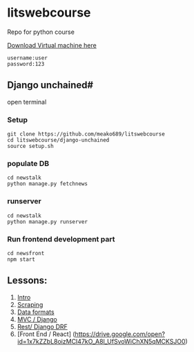 # litswebcourse
Repo for python course

[Download Virtual machine here](https://www.dropbox.com/sh/7xr6mhn003xh303/AAABQXUGMcu-5NvaBK5GwF68a?dl=0)
```
username:user
password:123
```

## Django unchained#
open terminal 
### Setup
```
git clone https://github.com/meako689/litswebcourse
cd litswebcourse/django-unchained
source setup.sh
```
### populate DB
```
cd newstalk
python manage.py fetchnews
```

### runserver
```
cd newstalk
python manage.py runserver
```

### Run frontend development part
```
cd newsfront
npm start
```

## Lessons:

1. [Intro](https://docs.google.com/presentation/d/1ItZzgLcEAKJ7_nrEt7E-xD_uX6-8koXD2wjGowWpk6A/edit#slide=id.g25f6af9dd6_0_0)
2. [Scraping](https://docs.google.com/presentation/d/1cMJ09TsYd-Alpm3IVgYqvT_snAm_J0p5DksezWs2AqY/edit?usp=sharing)
3. [Data formats](https://docs.google.com/presentation/d/1INFraZni_9iA3gIh4JAhSwdqL0-gdF_kkyicJQuvPk0/edit#slide=id.g25f6af9dd6_0_0)
4. [MVC / Django](https://docs.google.com/presentation/d/1mA_staESkvwwIXvSoq2TDCNu2xDt9cf0RuYydZOzzaA/edit#slide=id.g25f6af9dd6_0_0)
5. [Rest/ Django DRF](https://docs.google.com/presentation/d/1aMGm9uq8FDnUQug7BSfpX2FjmyqAD49I1iOaHGSZMdw/edit?usp=sharing)
6. [Front End / React] (https://drive.google.com/open?id=1x7kZZbL8oizMCI47kO_A8l_UfSvoWiChXN5qMCKSJO0)


